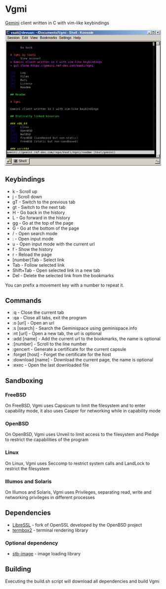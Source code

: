 # Vgmi

[Gemini][0] client written in C with vim-like keybindings

![pic0](./img/img1.png)

## Keybindings

* k  - Scroll up
* j  - Scroll down
* gT  - Switch to the previous tab
* gt  - Switch to the next tab
* H  - Go back in the history
* L  - Go forward in the history
* gg - Go at the top of the page
* G  - Go at the bottom of the page
* /  - Open search mode
* :  - Open input mode
* u  - Open input mode with the current url
* f  - Show the history
* r  - Reload the page
* [number]Tab  - Select link
* Tab  - Follow selected link
* Shift+Tab  - Open selected link in a new tab
* Del  - Delete the selected link from the bookmarks

You can prefix a movement key with a number to repeat it.

## Commands

* :q			- Close the current tab
* :qa			- Close all tabs, exit the program
* :o [url]		- Open an url
* :s [search]		- Search the Geminispace using geminispace.info
* :nt [url]		- Open a new tab, the url is optional
* :add [name]   	- Add the current url to the bookmarks, the name is optional
* :[number]		- Scroll to the line number
* :gencert		- Generate a certificate for the current capsule
* :forget [host]	- Forget the certificate for the host
* :download [name]	- Download the current page, the name is optional
* :exec			- Open the last downloaded file

## Sandboxing

### FreeBSD
On FreeBSD, Vgmi uses Capsicum to limit the filesystem and to enter capability mode, it also uses Casper for networking while in capability mode

### OpenBSD
On OpenBSD, Vgmi uses Unveil to limit access to the filesystem and Pledge to restrict the capabilities of the program

### Linux
On Linux, Vgmi uses Seccomp to restrict system calls and LandLock to restrict the filesystem

### Illumos and Solaris
On Illumos and Solaris, Vgmi uses Privileges, separating read, write and networking privileges in different processes

## Dependencies

* [LibreSSL][1] - fork of OpenSSL developed by the OpenBSD project
* [termbox2][2] - terminal rendering library

### Optional dependency
* [stb-image][3] - image loading library

## Building

Executing the build.sh script will download all dependencies and build Vgmi

[0]: https://gemini.circumlunar.space/
[1]: https://www.libressl.org/
[2]: https://github.com/termbox/termbox2
[3]: https://github.com/nothings/stb/blob/master/stb_image.h
